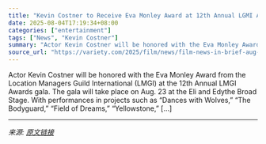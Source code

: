 ```yaml
---
title: "Kevin Costner to Receive Eva Monley Award at 12th Annual LGMI Awards – Film News in Brief"
date: 2025-08-04T17:19:34+08:00
categories: ["entertainment"]
tags: ["News", "Kevin Costner"]
summary: "Actor Kevin Costner will be honored with the Eva Monley Award from the Location Managers Guild International (LMGI) at the 12th Annual LMGI Awards gala. The gala will take place on Aug. 23 at the Eli "
source_url: "https://variety.com/2025/film/news/film-news-in-brief-aug-4-2025-1236477799/"
---
```


Actor Kevin Costner will be honored with the Eva Monley Award from the Location Managers Guild International (LMGI) at the 12th Annual LMGI Awards gala. The gala will take place on Aug. 23 at the Eli and Edythe Broad Stage. With performances in projects such as “Dances with Wolves,&#8221; &#8220;The Bodyguard,&#8221; “Field of Dreams,” &#8220;Yellowstone,” [&#8230;]

---

*来源: [原文链接](https://variety.com/2025/film/news/film-news-in-brief-aug-4-2025-1236477799/)*
